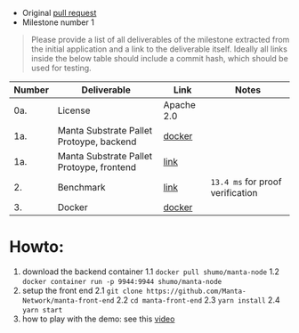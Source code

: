 <!-- # Guildlines

> Only the GitHub account, which is responsible for the pull request of the accepted application is allowed to submit milestones. Don't remove any of the mandatory parts presented in bold letters or as headlines!

**The [invoice form :pencil:](https://forms.gle/8Wx7nxtq8fKrsuEz8) has been filled out correctly for this milestone and the delivery is according to the official [milestone delivery guidelines](https://github.com/w3f/General-Grants-Program/blob/master/grants/milestone-deliverables-guidelines.md).**  

* **PR Link:** Please, provide a link to the initial accepted pull request of your application to the [Web3 Foundation Open Grants Program repository](https://github.com/w3f/Open-Grants-Program). 
* **Milestone Number:** The number of the milestone

Please provide a list of all deliverables of the milestone extracted from the initial application and a link to the deliverable itself. Ideally all links inside the below table should include a commit hash, which should be used for testing.

| Number | Deliverable | Link | Notes |
| ------------- | ------------- | ------------- |------------- |
| 1. | ... |...| ...| 
| 2.  | ... |...| ...| 
 -->

* Original [pull request](https://github.com/w3f/Open-Grants-Program/pull/117)
* Milestone number 1

> Please provide a list of all deliverables of the milestone extracted from the initial application and a link to the deliverable itself. Ideally all links inside the below table should include a commit hash, which should be used for testing.

| Number | Deliverable | Link | Notes |
| ------------- | ------------- | ------------- |------------- |
| 0a. | License | Apache 2.0 |
| 1a. | Manta Substrate Pallet Protoype, backend | [docker](https://hub.docker.com/r/shumo/manta-node) |  |
| 1a. | Manta Substrate Pallet Protoype, frontend | [link](https://github.com/Manta-Network/manta-front-end) | |
| 2. | Benchmark | [link](https://github.com/Manta-Network/manta-node/blob/master/pallets/manta-dap/benches/manta_bench.rs)  | `13.4 ms` for proof verification |
| 3. | Docker | [docker](https://hub.docker.com/r/shumo/manta-node)  | |


# Howto:

1. download the backend container
    1.1 `docker pull shumo/manta-node`
    1.2 `docker container run -p 9944:9944 shumo/manta-node`
2. setup the front end 
    2.1 `git clone https://github.com/Manta-Network/manta-front-end`
    2.2 `cd manta-front-end`
    2.3 `yarn install`
    2.4 `yarn start`
3. how to play with the demo: see this [video](https://www.dropbox.com/s/hgufnzb6ssqimxx/manta-demo.mp4?dl=0)